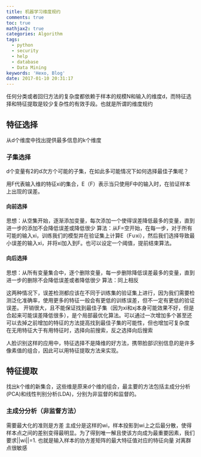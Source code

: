 ```yaml
---
title: 机器学习维度规约
comments: true
toc: true
mathjax2: true
categories: Algorithm
tags:
  - python
  - security
  - help
  - database
  - Data Mining
keywords: 'Hexo, Blog'
date: 2017-01-10 20:31:17
---
```

任何分类或者回归方法的复杂度都依赖于样本的规模N和输入的维度d，而特征选择和特征提取是较少复杂性的有效手段。也就是所谓的维度规约
 <!--more-->
## 特征选择
从d个维度中找出提供最多信息的k个维度

### 子集选择
d个变量有2的d次方个可能的子集，在如此多可能情况下如何选择最佳子集呢？

用F代表输入维的特征xi的集合，E（F）表示当只使用F中的输入时，在验证样本上出现的误差。
#### 向前选择
思想：从空集开始，逐渐添加变量，每次添加一个使得误差降低最多的变量，直到进一步的添加不会降低误差或降低很少
算法：从F=空开始，在每一步，对于所有可能的输入xi，训练我们的模型并在验证集上计算E（F∪xi），然后我们选择导致最小误差的输入xi，并将xi加入到F。也可以设定一个阈值，提前结束算法。

#### 向后选择
思想：从所有变量集合中，逐个删除变量，每一步删除降低误差最多的变量，直到进一步的删除不会降低误差或者降低很少
算法：同上相反

这两种情况下，误差检测都应该在不同于训练集的验证集上进行，因为我们需要检测泛化准确率，使用更多的特征一般会有更低的训练误差，但不一定有更低的验证误差。
开销很大，且不能保证找到最佳子集（因为xi和xj本身可能效果不好，但是合起来可能误差降低很多），是个局部最优化算法。可以通过一次增加多个甚至还可以去掉之前增加的特征的方法提高找到最佳子集的可能性，但也增加可复杂度
在无用特征大于有用特征时，选择向前搜索，反之选择向后搜索

人脸识别这样的应用中，特征选择不是降维的好方法，携带脸部识别信息的是许多像素值的组合，因此可以用特征提取方法来实现。

## 特征提取
找出k个维的新集合，这些维是原来d个维的组合，最主要的方法包括主成分分析(PCA)和线性判别分析(LDA)，分别为非监督的和监督的。

### 主成分分析（非监督方法）
需要最大化的准则是方差
主成分是这样的wi，样本投影到wi上之后最分散，使得样本点之间的差别变得最明显。为了得到唯一解且使该方向成为最重要因素，我们要求||wi||=1.
也就是输入样本的协方差矩阵的最大特征值对应的特征向量
对离群点很敏感
